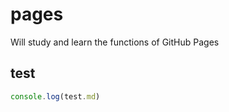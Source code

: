 # pages
Will study and learn the functions of GitHub Pages

## test

```javascript
console.log(test.md)
```